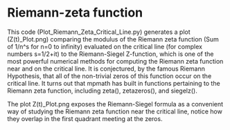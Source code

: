 # Riemann-zeta function

This code (Plot_Riemann_Zeta_Critical_Line.py) generates a plot (Z(t)_Plot.png) comparing the modulus of the
Riemann zeta function (Sum of 1/n^s for n=0 to infinity) evaluated on the critical line (for complex numbers
s=1/2+it) to the Riemann-Siegel Z-function, which is one of the most powerful numerical methods for computing
the Riemann zeta function near and on the critical line. It is conjectured, by the famous Riemann Hypothesis,
that all of the non-trivial zeros of this function occur on the critical line. It turns out that mpmath has
built in functions pertaining to the Riemann zeta function, including zeta(), zetazeros(), and siegelz().

The plot Z(t)_Plot.png exposes the Riemann-Siegel formula as a convenient way of studying the Riemann zeta
function near the critical line, notice how they overlap in the first quadrant meeting at the zeros.

